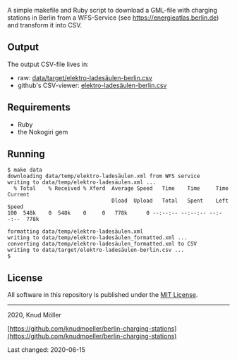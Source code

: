 A simple makefile and Ruby script to download a GML-file with charging stations in Berlin from a WFS-Service (see https://energieatlas.berlin.de) and transform it into CSV.

## Output

The output CSV-file lives in:

* raw: [data/target/elektro-ladesäulen-berlin.csv](data/target/elektro-ladesäulen-berlin.csv)
* github's CSV-viewer: [elektro-ladesäulen-berlin.csv](https://github.com/knudmoeller/berlin-charging-stations/blob/master/data/target/elektro-ladesäulen-berlin.csv)

## Requirements

* Ruby
* the Nokogiri gem

## Running

```
$ make data
downloading data/temp/elektro-ladesäulen.xml from WFS service
writing to data/temp/elektro-ladesäulen.xml ...
  % Total    % Received % Xferd  Average Speed   Time    Time     Time  Current
                                 Dload  Upload   Total   Spent    Left  Speed
100  548k    0  548k    0     0   778k      0 --:--:-- --:--:-- --:--:--  778k

formatting data/temp/elektro-ladesäulen.xml
writing to data/temp/elektro-ladesäulen_formatted.xml ...
converting data/temp/elektro-ladesäulen_formatted.xml to CSV
writing to data/target/elektro-ladesäulen-berlin.csv ...
$
```

## License

All software in this repository is published under the [MIT License](LICENSE).

---

2020, Knud Möller

[https://github.com/knudmoeller/berlin-charging-stations](https://github.com/knudmoeller/berlin-charging-stations)

Last changed: 2020-06-15
